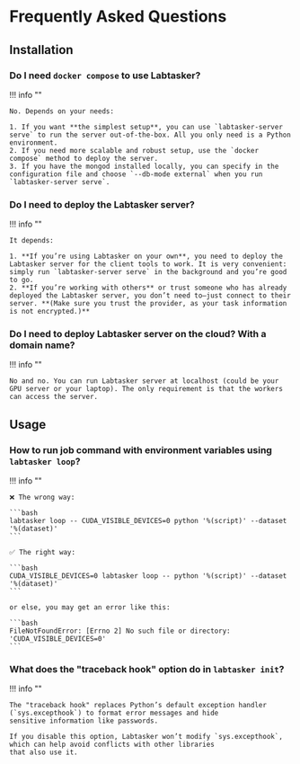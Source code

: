# Frequently Asked Questions

## Installation

### Do I need `docker compose` to use Labtasker?

!!! info ""

    No. Depends on your needs:

    1. If you want **the simplest setup**, you can use `labtasker-server serve` to run the server out-of-the-box. All you only need is a Python environment.
    2. If you need more scalable and robust setup, use the `docker compose` method to deploy the server.
    3. If you have the mongod installed locally, you can specify in the configuration file and choose `--db-mode external` when you run `labtasker-server serve`.

### Do I need to deploy the Labtasker server?

!!! info ""

    It depends:

    1. **If you’re using Labtasker on your own**, you need to deploy the Labtasker server for the client tools to work. It is very convenient: simply run `labtasker-server serve` in the background and you’re good to go.
    2. **If you’re working with others** or trust someone who has already deployed the Labtasker server, you don’t need to—just connect to their server. **(Make sure you trust the provider, as your task information is not encrypted.)**

### Do I need to deploy Labtasker server on the cloud? With a domain name?

!!! info ""

    No and no. You can run Labtasker server at localhost (could be your GPU server or your laptop). The only requirement is that the workers can access the server.

## Usage

### How to run job command with environment variables using `labtasker loop`?

!!! info ""

    ❌ The wrong way:

    ```bash
    labtasker loop -- CUDA_VISIBLE_DEVICES=0 python '%(script)' --dataset '%(dataset)'
    ```

    ✅ The right way:

    ```bash
    CUDA_VISIBLE_DEVICES=0 labtasker loop -- python '%(script)' --dataset '%(dataset)'
    ```

    or else, you may get an error like this:

    ```bash
    FileNotFoundError: [Errno 2] No such file or directory: 'CUDA_VISIBLE_DEVICES=0'
    ```

### What does the "traceback hook" option do in `labtasker init`?

!!! info ""

    The "traceback hook" replaces Python’s default exception handler (`sys.excepthook`) to format error messages and hide
    sensitive information like passwords.

    If you disable this option, Labtasker won’t modify `sys.excepthook`, which can help avoid conflicts with other libraries
    that also use it.
